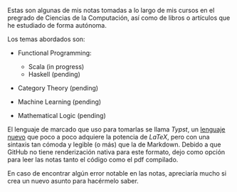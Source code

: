 Estas son algunas de mis notas tomadas a lo largo de mis cursos en el pregrado de Ciencias de la Computación, así como de libros o artículos que he estudiado de forma autónoma.

Los temas abordados son:

  - Functional Programming:

    - Scala (in progress)
    - Haskell (pending)

  - Category Theory (pending)

  - Machine Learning (pending)

  - Mathematical Logic (pending)

El lenguaje de marcado que uso para tomarlas se llama *Typst*, un [lenguaje nuevo](https://typst.app/docs/) que poco a poco adquiere la potencia de *LaTeX*, pero con una sintaxis tan cómoda y legible (o más) que la de Markdown. Debido a que GitHub no tiene renderización nativa para este formato, dejo como opción para leer las notas tanto el código como el pdf compilado.

En caso de encontrar algún error notable en las notas, apreciaría mucho si crea un nuevo asunto para hacérmelo saber.
